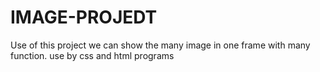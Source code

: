 # IMAGE-PROJEDT
Use of this project we can show the many image in one frame with many function. use by  css and html programs
